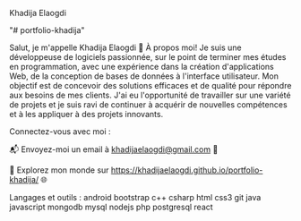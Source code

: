 Khadija Elaogdi 

"# portfolio-khadija" 

Salut, je m'appelle Khadija Elaogdi 👋
À propos moi!
Je suis une développeuse de logiciels passionnée, sur le point de terminer mes études en programmation, avec une expérience dans la création d'applications Web, de la conception de bases de données à l'interface utilisateur. Mon objectif est de concevoir des solutions efficaces et de qualité pour répondre aux besoins de mes clients. J'ai eu l'opportunité de travailler sur une variété de projets et je suis ravi de continuer à acquérir de nouvelles compétences et à les appliquer à des projets innovants.

Connectez-vous avec moi :

📬 Envoyez-moi un email à khadijaelaogdi@gmail.com 💌

🌟 Explorez mon monde sur https://khadijaelaogdi.github.io/portfolio-khadija/ 🌐


Langages et outils :
android bootstrap c++ csharp html css3 git java javascript mongodb mysql nodejs php postgresql react